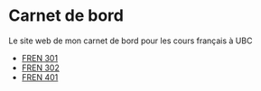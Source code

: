 # Carnet de bord
Le site web de mon carnet de bord pour les cours français à UBC

- [FREN 301](./fren-301/fren-301.md)
- [FREN 302](./fren-302/fren-302.md)
- [FREN 401](./fren-401/fren-401.md)
